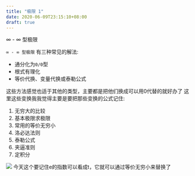 ```yaml
---
title: "极限 1"
date: 2020-06-09T23:15:10+08:00
draft: true
---
```

∞ - ∞ 型极限
<!--more-->

`∞ - ∞ 型极限` 有三种常见的解法:
- 通分化为`0/0`型
- 根式有理化
- 等价代换、变量代换或泰勒公式

这些方法感觉也适于其他的类型，主要都是把他们换成可以用0代替的就好办了
这里这些变换我我觉得主要是要把那些变换的公式记住:

1. 无穷大的比较
2. 基本极限求极限
3. 常用的等价无穷小
4. 洛必达法则
5. 泰勒公式
6. 夹逼准则
7. 定积分

![](/images/limit/替换.gif)
今天这个要记住e的指数可以看成t，它就可以通过等价无穷小来替换了